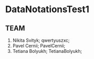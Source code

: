 # DataNotationsTest1  
## TEAM  
1. Nikita Svityk; qwertyuszxc;
2. Pavel Cernii; PavelCernii;
3. Tetiana Bolyukh; TetianaBolyukh; 

